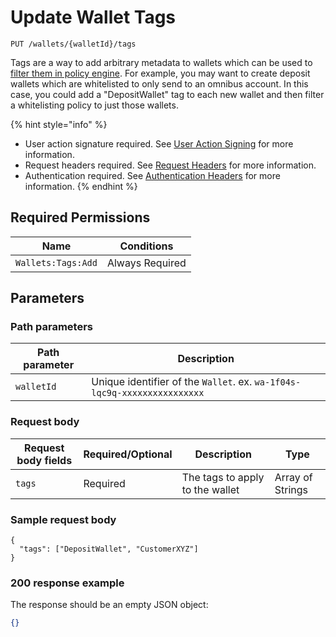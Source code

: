 # Update Wallet Tags

`PUT /wallets/{walletId}/tags`

Tags are a way to add arbitrary metadata to wallets which can be used to [filter them in policy engine](https://docs.dfns.co/d/api-docs/policy-engine/policies#filters-for-wallets-sign-activity).  For example, you may want to create deposit wallets which are whitelisted to only send to an omnibus account.  In this case, you could add a "DepositWallet" tag to each new wallet and then filter a whitelisting policy to just those wallets.

{% hint style="info" %}
* User action signature required. See [User Action Signing](../authentication/user-action-signing/) for more information.
* Request headers required. See [Request Headers](../../getting-started/request-headers.md) for more information.
* Authentication required. See [Authentication Headers](../../getting-started/request-headers.md#authentication-headers) for more information.
{% endhint %}

## Required Permissions

| Name               | Conditions      |
| ------------------ | --------------- |
| `Wallets:Tags:Add` | Always Required |

## Parameters <a href="#request-example.1" id="request-example.1"></a>

### Path parameters <a href="#path-parameters" id="path-parameters"></a>

| Path parameter | Description                                                              |
| -------------- | ------------------------------------------------------------------------ |
| `walletId`     | Unique identifier of the `Wallet`. ex. `wa-1f04s-lqc9q-xxxxxxxxxxxxxxxx` |

### Request body <a href="#native-currency-request-body" id="native-currency-request-body"></a>

| Request body fields | Required/Optional | Description                     | Type             |
| ------------------- | ----------------- | ------------------------------- | ---------------- |
| `tags`              | Required          | The tags to apply to the wallet | Array of Strings |

### Sample request body <a href="#sample-native-currency-request" id="sample-native-currency-request"></a>

```shell
{
  "tags": ["DepositWallet", "CustomerXYZ"]
}
```

### 200 response example <a href="#native-currency-response-example" id="native-currency-response-example"></a>

The response should be an empty JSON object:

```json
{}
```
